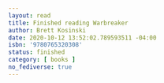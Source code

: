 ```yaml
---
layout: read
title: Finished reading Warbreaker
author: Brett Kosinski
date: 2020-10-12 13:52:02.789593511 -04:00
isbn: '9780765320308'
status: finished
category: [ books ]
no_fediverse: true
---
```

